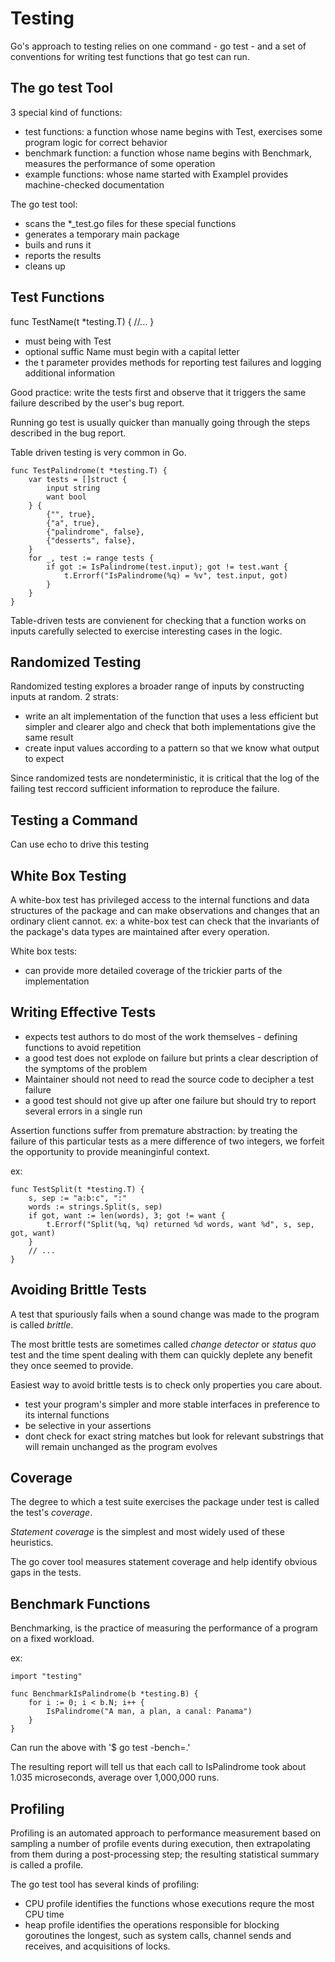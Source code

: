 # Testing

Go's approach to testing relies on one command - go test - and a set of conventions for writing test functions that go test can run. 

## The go test Tool
3 special kind of functions:
- test functions: a function whose name begins with Test, exercises some program logic for correct behavior
- benchmark function: a function whose name begins with Benchmark, measures the performance of some operation
- example functions: whose name started with Examplel provides machine-checked documentation

The go test tool:
- scans the *_test.go files for these special functions
- generates a temporary main package 
- buils and runs it
- reports the results
- cleans up

## Test Functions
func TestName(t *testing.T) {
    //...
}

- must being with Test
- optional suffic Name must begin with a capital letter
- the t parameter provides methods for reporting test failures and logging additional information

Good practice: write the tests first and observe that it triggers the same failure described by the user's bug report. 

Running go test is usually quicker than manually going through the steps described in the bug report.

Table driven testing is very common in Go. 
```
func TestPalindrome(t *testing.T) {
    var tests = []struct {
        input string
        want bool
    } {
        {"", true},
        {"a", true},
        {"palindrome", false},
        {"desserts", false},
    }
    for _, test := range tests {
        if got := IsPalindrome(test.input); got != test.want {
            t.Errorf("IsPalindrome(%q) = %v", test.input, got)
        }
    }
}
```
Table-driven tests are convienent for checking that a function works on inputs carefully selected to exercise interesting cases in the logic. 

## Randomized Testing
Randomized testing explores a broader range of inputs by constructing inputs at random.
2 strats:
- write an alt implementation of the function that uses a less efficient but simpler and clearer algo and check that both implementations give the same result
- create input values according to a pattern so that we know what output to expect 

Since randomized tests are nondeterministic, it is critical that the log of the failing test reccord sufficient information to reproduce the failure.

## Testing a Command
Can use echo to drive this testing

## White Box Testing
A white-box test has privileged access to the internal functions and data structures of the package and can make observations and changes that an ordinary client cannot.
ex: a white-box test can check that the invariants of the package's data types are maintained after every operation. 

White box tests:
- can provide more detailed coverage of the trickier parts of the implementation

## Writing Effective Tests
- expects test authors to do most of the work themselves - defining functions to avoid repetition
- a good test does not explode on failure but prints a clear description of the symptoms of the problem
- Maintainer should not need to read the source code to decipher a test failure
- a good test should not give up after one failure but should try to report several errors in a single run

Assertion functions suffer from premature abstraction: by treating the failure of this particular tests as a mere difference of two integers, we forfeit the opportunity to provide meaninginful context. 

ex:
```
func TestSplit(t *testing.T) {
    s, sep := "a:b:c", ":"
    words := strings.Split(s, sep)
    if got, want := len(words), 3; got != want {
        t.Errorf("Split(%q, %q) returned %d words, want %d", s, sep, got, want)
    }
    // ...
}

```

## Avoiding Brittle Tests
A test that spuriously fails when a sound change was made to the program is called *brittle*.

The most brittle tests are sometimes called *change detector* or *status quo* test and the time spent dealing with them can quickly deplete any benefit they once seemed to provide. 

Easiest way to avoid brittle tests is to check only properties you care about.
- test your program's simpler and more stable interfaces in preference to its internal functions
- be selective in your assertions
- dont check for exact string matches but look for relevant substrings that will remain unchanged as the program evolves

## Coverage
The degree to which a test suite exercises the package under test is called the test's *coverage*.

*Statement coverage* is the simplest and most widely used of these heuristics. 

The go cover tool measures statement coverage and help identify obvious gaps in the tests.

## Benchmark Functions
Benchmarking, is the practice of measuring the performance of a program on a fixed workload.

ex:
```
import "testing"

func BenchmarkIsPalindrome(b *testing.B) {
    for i := 0; i < b.N; i++ {
        IsPalindrome("A man, a plan, a canal: Panama")
    }
}
```
Can run the above with '$ go test -bench=.'

The resulting report will tell us that each call to IsPalindrome took about 1.035 microseconds, average over 1,000,000 runs.

## Profiling 
Profiling is an automated approach to performance measurement based on sampling a number of profile events during execution, then extrapolating from them during a post-processing step; the resulting statistical summary is called a profile. 

The go test tool has several kinds of profiling:
- CPU profile identifies the functions whose executions requre the most CPU time
- heap profile identifies the operations responsible for blocking goroutines the longest, such as system calls, channel sends and receives, and acquisitions of locks.
